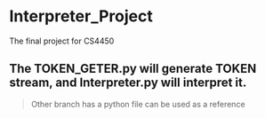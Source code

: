 # Interpreter_Project
The final project for CS4450

## The TOKEN_GETER.py will generate TOKEN stream, and Interpreter.py will interpret it.
> Other branch has a python file can be used as a reference 
